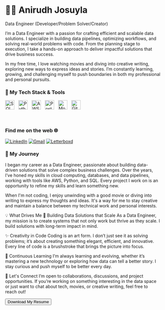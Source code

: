 <meta name="viewport" content="width=device-width, initial-scale=1.0">

 <h1>👨‍💻  Anirudh Josuyla</h1>
        Data Engineer (Developer/Problem Solver/Creator)

I’m a Data Engineer with a passion for crafting efficient and scalable data solutions. I specialize in building data pipelines, optimizing workflows, and solving real-world problems with code. From the planning stage to execution, I take a hands-on approach to deliver impactful solutions that drive business success.

In my free time, I love watching movies and diving into creative writing, exploring new ways to express ideas and stories. I’m constantly learning, growing, and challenging myself to push boundaries in both my professional and personal pursuits.



### 🔧 My Tech Stack & Tools

<img align="left" alt="SQL" width="30px" style="padding-right:10px;" src="https://cdn.jsdelivr.net/gh/devicons/devicon/icons/mysql/mysql-original.svg" />
<img align="left" alt="Python" width="30px" style="padding-right:10px;" src="https://cdn.jsdelivr.net/gh/devicons/devicon/icons/python/python-plain.svg" />
<img align="left" alt="AWS" width="30px" style="padding-right:10px;" src="https://cdn.jsdelivr.net/gh/devicons/devicon/icons/aws/aws-original.svg" />
<img align="left" alt="PostgreSQL" width="30px" style="padding-right:10px;" src="https://cdn.jsdelivr.net/gh/devicons/devicon/icons/postgresql/postgresql-original.svg" />
<img align="left" alt="MongoDB" width="30px" style="padding-right:10px;" src="https://cdn.jsdelivr.net/gh/devicons/devicon/icons/mongodb/mongodb-original.svg" />
<img align="left" alt="Git" width="30px" style="padding-right:10px;" src="https://cdn.jsdelivr.net/gh/devicons/devicon/icons/git/git-original.svg" />

<br>

<br><br> 

### Find me on the web 🌐

 [![LinkedIn](https://img.shields.io/badge/LinkedIn-0A66C2?style=for-the-badge&logo=linkedin&logoColor=white)](https://www.linkedin.com/in/anirudhjosuyla/)
 [![Gmail](https://img.shields.io/badge/Gmail-D14836?style=for-the-badge&logo=gmail&logoColor=white)](mailto:anirudhjosuyla29@gmail.com)
 [![Letterboxd](https://img.shields.io/badge/Letterboxd-00B140?style=for-the-badge&logo=letterboxd&logoColor=white)](https://letterboxd.com/anirudh_josuyla)
  


### 📝 My Journey
I began my career as a Data Engineer, passionate about building data-driven solutions that solve complex business challenges. Over the years, I’ve honed my skills in cloud computing, databases, and data pipelines, working with tools like AWS, Python, and SQL. Every project I work on is an opportunity to refine my skills and learn something new.

When I'm not coding, I enjoy unwinding with a good movie or diving into writing to express my thoughts and ideas. It's a way for me to stay creative and maintain a balance between my technical work and personal interests.

💡 What Drives Me
🚀 Building Data Solutions that Scale
As a Data Engineer, my mission is to create systems that not only work but thrive as they scale. I build solutions with long-term impact in mind.

✨ Creativity in Code
Coding is an art form. I don’t just see it as solving problems; it’s about creating something elegant, efficient, and innovative. Every line of code is a brushstroke that brings the picture into focus.

🌱 Continuous Learning
I’m always learning and evolving, whether it’s mastering a new technology or exploring how data can tell a better story. I stay curious and push myself to be better every day.

🎯 Let's Connect
I’m open to collaborations, discussions, and project opportunities. If you’re working on something interesting in the data space or just want to chat about tech, movies, or creative writing, feel free to reach out! 

<a href="https://drive.google.com/file/d/1e0k7PNQXjRJVXOhQ9XGWMb45F7ACeItU/view?usp=drive_link" download>
    <button class="download-btn">Download My Resume</button>
</a>


